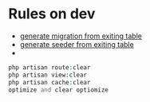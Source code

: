 # Rules on dev

-   [generate migration from exiting table](https://github.com/kitloong/laravel-migrations-generator)
-   [generate seeder from exiting table](https://tableconvert.com/excel-to-sql)
-

```php
php artisan route:clear
php artisan view:clear
php artisan cache:clear
optimize and clear optiomize
```
